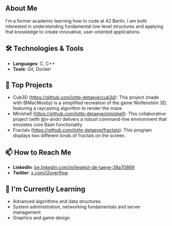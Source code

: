 ## About Me
I'm a former academic learning how to code at 42 Berlin. I am both interested in understanding fundamental low-level structures and applying that knowledge to create innovative, user-oriented applications.

## 🛠️ Technologies & Tools
- **Languages**: C, C++
- **Tools**: Git, Docker

## 🌟 Top Projects
- Cub3D (https://github.com/lotte-detaeye/cub3d): This project (made with @MacMosby) is a simplified recreation of the game Wolfenstein 3D, featuring a raycasting algorithm to render the maze. 
- Minishell (https://github.com/lotte-detaeye/minishell): This collaborative project (with @n-andr) delivers a robust command-line environment that emulates core Bash functionality 
- Fractals (https://github.com/lotte-detaeye/fractals): This program displays two different kinds of fractals on the screen.

## 📫 How to Reach Me
- **LinkedIn**: [be.linkedin.com/in/lieselot-de-taeye-38a70869]([https://be.linkedin.com/in/lieselot-de-taeye-38a70869])
- **Twitter**: [x.com/i2overflow](x.com/i2overflow)

## 🌱 I'm Currently Learning
- Advanced algorithms and data structures
- System administration, networking fundamentals and server management
- Graphics and game design
